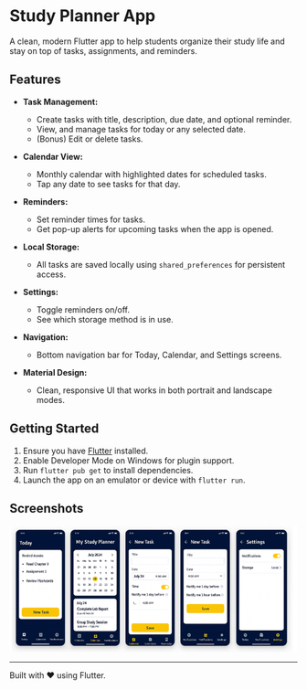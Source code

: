 # Study Planner App

A clean, modern Flutter app to help students organize their study life and stay on top of tasks, assignments, and reminders.

## Features

- **Task Management:**
  - Create tasks with title, description, due date, and optional reminder.
  - View, and manage tasks for today or any selected date.
  - (Bonus) Edit or delete tasks.

- **Calendar View:**
  - Monthly calendar with highlighted dates for scheduled tasks.
  - Tap any date to see tasks for that day.

- **Reminders:**
  - Set reminder times for tasks.
  - Get pop-up alerts for upcoming tasks when the app is opened.

- **Local Storage:**
  - All tasks are saved locally using `shared_preferences` for persistent access.

- **Settings:**
  - Toggle reminders on/off.
  - See which storage method is in use.

- **Navigation:**
  - Bottom navigation bar for Today, Calendar, and Settings screens.

- **Material Design:**
  - Clean, responsive UI that works in both portrait and landscape modes.

## Getting Started

1. Ensure you have [Flutter](https://flutter.dev/docs/get-started/install) installed.
2. Enable Developer Mode on Windows for plugin support.
3. Run `flutter pub get` to install dependencies.
4. Launch the app on an emulator or device with `flutter run`.

## Screenshots

![App UI](image.png)

---

Built with ❤️ using Flutter.